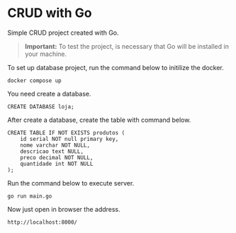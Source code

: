 # CRUD with Go

Simple CRUD project created with Go.

> **Important:** To test the project, is necessary that Go will be installed in your machine.

To set up database project, run the command below to initilize the docker.

```
docker compose up
```

You need create a database.

```
CREATE DATABASE loja;
```

After create a database, create the table with command below.

```
CREATE TABLE IF NOT EXISTS produtos (
	id serial NOT null primary key,
	nome varchar NOT NULL,
	descricao text NULL,
	preco decimal NOT NULL,
	quantidade int NOT NULL
);
```

Run the command below to execute server.

```
go run main.go
```

Now just open in browser the address.

```
http://localhost:8000/
```
